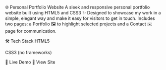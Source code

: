 🌐 Personal Portfolio Website
A sleek and responsive personal portfolio website built using HTML5 and CSS3 ✨
Designed to showcase my work in a simple, elegant way and make it easy for visitors to get in touch.
Includes two pages: a Portfolio 🖼️ to highlight selected projects and a Contact ✉️ page for communication.

🛠️ Tech Stack
HTML5

CSS3 (no frameworks)

🔗 Live Demo
🚀 View Site <!-- Replace with your actual live URL -->

